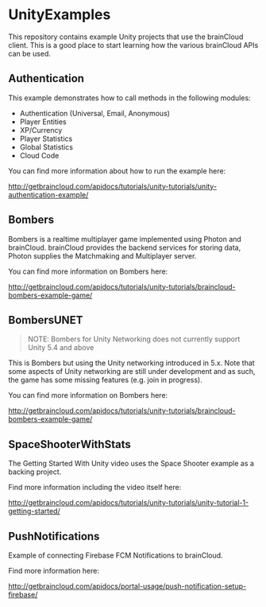 # UnityExamples

This repository contains example Unity projects that use the brainCloud client. This is a good place to start learning how the various brainCloud APIs can be used.

## Authentication

This example demonstrates how to call methods in the following modules:

- Authentication (Universal, Email, Anonymous)
- Player Entities
- XP/Currency
- Player Statistics
- Global Statistics
- Cloud Code

You can find more information about how to run the example here:

http://getbraincloud.com/apidocs/tutorials/unity-tutorials/unity-authentication-example/

## Bombers

Bombers is a realtime multiplayer game implemented using Photon and brainCloud. brainCloud provides the backend services for storing data, Photon supplies the Matchmaking and Multiplayer server.

You can find more information on Bombers here:

http://getbraincloud.com/apidocs/tutorials/unity-tutorials/braincloud-bombers-example-game/

## BombersUNET

> NOTE: Bombers for Unity Networking does not currently support Unity 5.4 and above

This is Bombers but using the Unity networking introduced in 5.x. Note that some aspects of Unity networking are still under development and as such, the game has some missing features (e.g. join in progress).

You can find more information on Bombers here:

http://getbraincloud.com/apidocs/tutorials/unity-tutorials/braincloud-bombers-example-game/

## SpaceShooterWithStats

The Getting Started With Unity video uses the Space Shooter example as a backing project.

Find more information including the video itself here:

http://getbraincloud.com/apidocs/tutorials/unity-tutorials/unity-tutorial-1-getting-started/

## PushNotifications

Example of connecting Firebase FCM Notifications to brainCloud.

Find more information here:

http://getbraincloud.com/apidocs/portal-usage/push-notification-setup-firebase/
